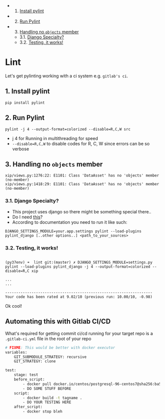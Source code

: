 <!-- vscode-markdown-toc -->
* 1. [Install pylint](#Installpylint)
* 2. [Run Pylint](#RunPylint)
* 3. [Handling no `objects` member](#Handlingnoobjectsmember)
	* 3.1. [Django Specialty?](#DjangoSpecialty)
	* 3.2. [Testing, it works!](#Testingitworks)

<!-- vscode-markdown-toc-config
	numbering=true
	autoSave=true
	/vscode-markdown-toc-config -->
<!-- /vscode-markdown-toc -->

# Lint

Let's get pylinting working with a ci system e.g. `gitlab's ci`.

##  1. <a name='Installpylint'></a>Install pylint

```
pip install pylint
```

##  2. <a name='RunPylint'></a>Run Pylint

```
pylint -j 4 --output-format=colorized --disable=R,C,W src
```

- j 4 for Running in multithreading for speed
- `--disable=R,C,W` to disable codes for R, C, W since errors can be so verbose

##  3. <a name='Handlingnoobjectsmember'></a>Handling no `objects` member

```
xip/views.py:1276:22: E1101: Class 'DataAsset' has no 'objects' member (no-member)
xip/views.py:1418:29: E1101: Class 'DataAsset' has no 'objects' member (no-member)
```

###  3.1. <a name='DjangoSpecialty'></a>Django Specialty?

- This project uses django so there might be something special there..
- Do I need [this](https://pypi.org/project/pylint-django/)?
- According to documentation you  need to run it like such:

```
DJANGO_SETTINGS_MODULE=your.app.settings pylint --load-plugins pylint_django [..other options..] <path_to_your_sources>
```

###  3.2. <a name='Testingitworks'></a>Testing, it works!

```

(py37env) ➜  lint git:(master) ✗ DJANGO_SETTINGS_MODULE=settings.py pylint --load-plugins pylint_django -j 4 --output-format=colorized --disable=R,C xip

...
...

-------------------------------------------------------------------
Your code has been rated at 9.02/10 (previous run: 10.00/10, -0.98)
```

Ok cool!


## Automating this with Gitlab CI/CD

What's required for getting commit ci/cd running for your target repo is a `.gitlab-ci.yml` file in the root of your repo

```bash
# FIXME: This would be better with docker executor
variables:
    GIT_SUBMODULE_STRATEGY: recursive
    GIT_STRATEGY: clone

test:
    stage: test
    before_script:
        - docker pull docker.io/centos/postgresql-96-centos7@sha256:ba5063d446028abf9813b8453c759cff94a0b1f2fb44e5a9a8012b29e14427a4
        - DO SOME STUFF BEFORE
    script:
        - docker build -t tagname .
        - DO YOUR TESTING HERE 
    after_script:
        - docker stop bleh 
```